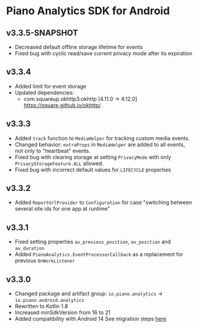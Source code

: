 # Piano Analytics SDK for Android

## v3.3.5-SNAPSHOT
* Decreased default offline storage lifetime for events
* Fixed bug with cyclic read/save current privacy mode after its expiration

## v3.3.4
* Added limit for event storage
* Updated dependencies:
    - com.squareup.okhttp3:okhttp [4.11.0 -> 4.12.0]
      https://square.github.io/okhttp/

## v3.3.3
* Added `track` function to `MediaHelper` for tracking custom media events.
* Changed behavior: `extraProps` in `MediaHelper` are added to all events, not only to "heartbeat" events.
* Fixed bug with clearing storage at setting `PrivacyMode` with only `PrivacyStorageFeature.ALL` allowed.
* Fixed bug with incorrect default values for `LIFECYCLE` properties

## v3.3.2
* Added `ReportUrlProvider` to `Configuration` for case "switching between several site ids for one app at runtime"

## v3.3.1
* Fixed setting properties `av_previous_position`, `av_position` and `av_duration`
* Added `PianoAnalytics.EventProcessorCallback` as a replacement for previous `OnWorkListener`

## v3.3.0
* Changed package and artifact group: `io.piano.analytics` -> `io.piano.android.analytics`
* Rewritten to Kotlin 1.8
* Increased minSdkVersion from 16 to 21
* Added compatibility with Android 14
See migration steps [here](https://github.com/at-internet/piano-analytics-android/tree/main#migration-from-320-and-older-to-330)
